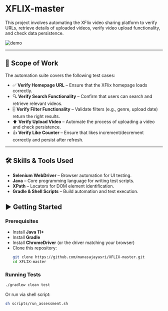 # XFLIX-master
This project involves automating the XFlix video sharing platform to verify URLs, retrieve details of uploaded videos, verify video upload functionality, and check data persistence.

![demo](https://github.com/user-attachments/assets/ff1d4f61-1d25-4557-a619-b53d4ba6be29)

---

## 🚀 Scope of Work

The automation suite covers the following test cases:

- ✅ **Verify Homepage URL** – Ensure that the XFlix homepage loads correctly.  
- 🔍 **Verify Search Functionality** – Confirm that users can search and retrieve relevant videos.  
- 🎚️ **Verify Filter Functionality** – Validate filters (e.g., genre, upload date) return the right results.  
- ⬆️ **Verify Upload Video** – Automate the process of uploading a video and check persistence.  
- 👍 **Verify Like Counter** – Ensure that likes increment/decrement correctly and persist after refresh.  

---

## 🛠️ Skills & Tools Used

- **Selenium WebDriver** – Browser automation for UI testing.  
- **Java** – Core programming language for writing test scripts.  
- **XPath** – Locators for DOM element identification.  
- **Gradle & Shell Scripts** – Build automation and test execution.  

## ▶️ Getting Started

### Prerequisites
- Install **Java 11+**
- Install **Gradle**
- Install **ChromeDriver** (or the driver matching your browser)
- Clone this repository:
  ```bash
  git clone https://github.com/manasajayasri/XFLIX-master.git
  cd XFLIX-master
    ```

### Running Tests
  ```bash
./gradlew clean test
  ```
Or run via shell script:
  ```bash
sh scripts/run_assessment.sh
  ```

